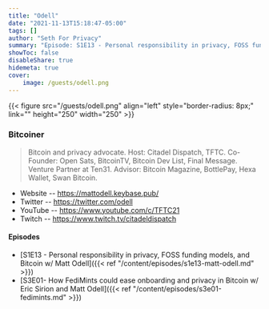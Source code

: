 ```yaml
---
title: "Odell"
date: "2021-11-13T15:18:47-05:00"
tags: []
author: "Seth For Privacy"
summary: "Episode: S1E13 - Personal responsibility in privacy, FOSS funding models, and Bitcoin w/ Matt Odell"
showToc: false
disableShare: true
hidemeta: true
cover:
    image: /guests/odell.png
---
```


{{< figure src="/guests/odell.png" align="left" style="border-radius: 8px;" link="" height="250" width="250" >}}

### Bitcoiner

> Bitcoin and privacy advocate. Host: Citadel Dispatch, TFTC. Co-Founder: Open Sats, BitcoinTV, Bitcoin Dev List, Final Message. Venture Partner at Ten31. Advisor: Bitcoin Magazine, BottlePay, Hexa Wallet, Swan Bitcoin.

- Website -- https://mattodell.keybase.pub/
- Twitter -- https://twitter.com/odell
- YouTube -- https://www.youtube.com/c/TFTC21
- Twitch -- https://www.twitch.tv/citadeldispatch

#### Episodes

- [S1E13 - Personal responsibility in privacy, FOSS funding models, and Bitcoin w/ Matt Odell]({{< ref "/content/episodes/s1e13-matt-odell.md" >}})
- [S3E01- How FediMints could ease onboarding and privacy in Bitcoin w/ Eric Sirion and Matt Odell]({{< ref "/content/episodes/s3e01-fedimints.md" >}})
